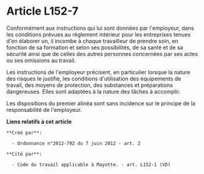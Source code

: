 # Article L152-7

Conformément aux instructions qui lui sont données par l'employeur, dans les conditions prévues au règlement intérieur pour
les entreprises tenues d'en élaborer un, il incombe à chaque travailleur de prendre soin, en fonction de sa formation et
selon ses possibilités, de sa santé et de sa sécurité ainsi que de celles des autres personnes concernées par ses actes ou
ses omissions au travail. 

Les instructions de l'employeur précisent, en particulier lorsque la nature des risques le justifie, les conditions
d'utilisation des équipements de travail, des moyens de protection, des substances et préparations dangereuses. Elles sont
adaptées à la nature des tâches à accomplir. 

Les dispositions du premier alinéa sont sans incidence sur le principe de la responsabilité de l'employeur.

**Liens relatifs à cet article**

	**Créé par**:

	  - Ordonnance n°2012-792 du 7 juin 2012 - art. 2

	**Cité par**:

	  - Code du travail applicable à Mayotte. - art. L152-1 (VD)

